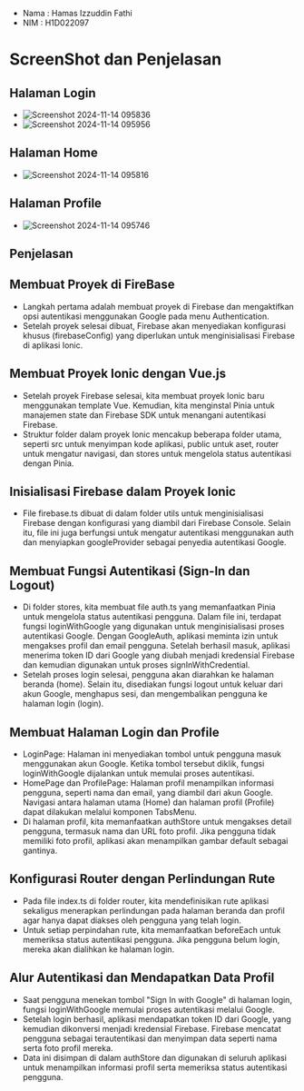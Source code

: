 - Nama  : Hamas Izzuddin Fathi
- NIM   : H1D022097

# ScreenShot dan Penjelasan
## Halaman Login
- ![Screenshot 2024-11-14 095836](https://github.com/user-attachments/assets/42845187-c5ae-49bb-b1df-897c9d6097a2)
- ![Screenshot 2024-11-14 095956](https://github.com/user-attachments/assets/5e953842-f9f9-4f1d-b030-2c57393e4104)
## Halaman Home
- ![Screenshot 2024-11-14 095816](https://github.com/user-attachments/assets/ed0606df-bf03-4377-8800-1c1762ba0cf8)
## Halaman Profile
- ![Screenshot 2024-11-14 095746](https://github.com/user-attachments/assets/c8ff4ee0-58fd-4c6a-93a4-2d8ebbe336a4)
## Penjelasan
## Membuat Proyek di FireBase
- Langkah pertama adalah membuat proyek di Firebase dan mengaktifkan opsi autentikasi menggunakan Google pada menu Authentication.
- Setelah proyek selesai dibuat, Firebase akan menyediakan konfigurasi khusus (firebaseConfig) yang diperlukan untuk menginisialisasi Firebase di aplikasi Ionic.
## Membuat Proyek Ionic dengan Vue.js
- Setelah proyek Firebase selesai, kita membuat proyek Ionic baru menggunakan template Vue. Kemudian, kita menginstal Pinia untuk manajemen state dan Firebase SDK untuk menangani autentikasi Firebase.
- Struktur folder dalam proyek Ionic mencakup beberapa folder utama, seperti src untuk menyimpan kode aplikasi, public untuk aset, router untuk mengatur navigasi, dan stores untuk mengelola status autentikasi dengan Pinia.
## Inisialisasi Firebase dalam Proyek Ionic
- File firebase.ts dibuat di dalam folder utils untuk menginisialisasi Firebase dengan konfigurasi yang diambil dari Firebase Console. Selain itu, file ini juga berfungsi untuk mengatur autentikasi menggunakan auth dan menyiapkan googleProvider sebagai penyedia autentikasi Google.
## Membuat Fungsi Autentikasi (Sign-In dan Logout)
- Di folder stores, kita membuat file auth.ts yang memanfaatkan Pinia untuk mengelola status autentikasi pengguna. Dalam file ini, terdapat fungsi loginWithGoogle yang digunakan untuk menginisialisasi proses autentikasi Google. Dengan GoogleAuth, aplikasi meminta izin untuk mengakses profil dan email pengguna. Setelah berhasil masuk, aplikasi menerima token ID dari Google yang diubah menjadi kredensial Firebase dan kemudian digunakan untuk proses signInWithCredential.
- Setelah proses login selesai, pengguna akan diarahkan ke halaman beranda (home). Selain itu, disediakan fungsi logout untuk keluar dari akun Google, menghapus sesi, dan mengembalikan pengguna ke halaman login (login).
## Membuat Halaman Login dan Profile
- LoginPage: Halaman ini menyediakan tombol untuk pengguna masuk menggunakan akun Google. Ketika tombol tersebut diklik, fungsi loginWithGoogle dijalankan untuk memulai proses autentikasi.
- HomePage dan ProfilePage: Halaman profil menampilkan informasi pengguna, seperti nama dan email, yang diambil dari akun Google. Navigasi antara halaman utama (Home) dan halaman profil (Profile) dapat dilakukan melalui komponen TabsMenu.
- Di halaman profil, kita memanfaatkan authStore untuk mengakses detail pengguna, termasuk nama dan URL foto profil. Jika pengguna tidak memiliki foto profil, aplikasi akan menampilkan gambar default sebagai gantinya.
## Konfigurasi Router dengan Perlindungan Rute
- Pada file index.ts di folder router, kita mendefinisikan rute aplikasi sekaligus menerapkan perlindungan pada halaman beranda dan profil agar hanya dapat diakses oleh pengguna yang telah login.
- Untuk setiap perpindahan rute, kita memanfaatkan beforeEach untuk memeriksa status autentikasi pengguna. Jika pengguna belum login, mereka akan dialihkan ke halaman login.
## Alur Autentikasi dan Mendapatkan Data Profil
- Saat pengguna menekan tombol "Sign In with Google" di halaman login, fungsi loginWithGoogle memulai proses autentikasi melalui Google.
- Setelah login berhasil, aplikasi mendapatkan token ID dari Google, yang kemudian dikonversi menjadi kredensial Firebase. Firebase mencatat pengguna sebagai terautentikasi dan menyimpan data seperti nama serta foto profil mereka.
- Data ini disimpan di dalam authStore dan digunakan di seluruh aplikasi untuk menampilkan informasi profil serta memeriksa status autentikasi pengguna.
